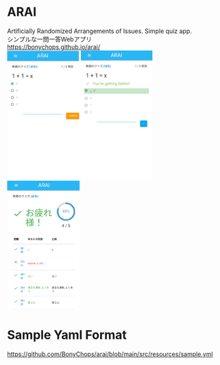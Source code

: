 # ARAI
Artificially Randomized Arrangements of Issues. Simple quiz app.  
シンプルな一問一答Webアプリ  
https://bonychops.github.io/arai/  
<img src="https://raw.githubusercontent.com/BonyChops/arai/main/src/resources/2.png" style="height: 300px"/>
<img src="https://raw.githubusercontent.com/BonyChops/arai/main/src/resources/1.png" style="height: 300px"/>
<img src="https://raw.githubusercontent.com/BonyChops/arai/main/src/resources/0.png" style="height: 300px"/>
# Sample Yaml Format
https://github.com/BonyChops/arai/blob/main/src/resources/sample.yml